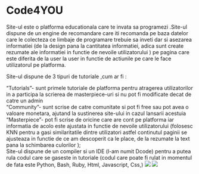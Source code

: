 # Code4YOU
Site-ul este o platforma educationala care te invata sa programezi .Site-ul dispune de un engine de recomandare care iti recomanda pe baza datelor care le colecteza ce limbaje de programare trebuie sa inveti dar si asezarea informatiei (de la design pana la cantitatea informatiei, adica sunt create rezumate ale informatiei in functie de nevoile utilizatorului ) pe pagina care este diferita de la user la user in functie de actiunile pe care le face utilizatorul pe platforma.

Site-ul dispune de 3 tipuri de tutoriale ,cum ar fi :

“Tutorials”- sunt primele tutoriale de platforma pentru atragerea utilizatorilor in a participa la scrierea de masterpiece-uri si nu pot fi modificate decat de catre un admin<br/>
“Community”- sunt scrise de catre comunitate si pot fi free sau pot avea o valoare monetara, ajutand la sustinerea site-ului in cazul lansarii acestuia<br/>
“Masterpiece”- pot fi scrise de oricine care are cont pe platforma iar informatia de acolo este ajustata in functie de nevoile utilizatorului (folosesc KNN pentru a gasi similaritatile dintre utilizatori astfel continutul paginii se ajusteaza in functie de ce am descoperit ca le place, de la rezumate la text pana la schimbarea culorilor );<br/>
Site-ul dispune de un compiler si un IDE (l-am numit Dcode) pentru a putea rula codul care se gaseste in tutoriale (codul care poate fi rulat in momentul de fata este Python, Bash, Ruby, Html, Javascript, Css,)
<img src="http://data.infoeducatie.ro/uploads/screenshot/screenshot/1135/infoedu1.png"/>
<img src="http://data.infoeducatie.ro/uploads/screenshot/screenshot/1136/infoedu2.png"/>
